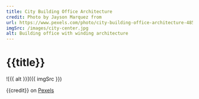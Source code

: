 ```yaml
---
title: City Building Office Architecture
credit: Photo by Jayson Marquez from
url: https://www.pexels.com/photo/city-building-office-architecture-4850412/
imgSrc: /images/city-center.jpg
alt: Building office with winding architecture
---
```


# {{title}}

![{{ alt }}]({{ imgSrc }})

{{credit}} on [Pexels]({{url}})